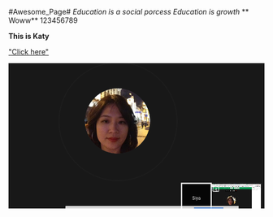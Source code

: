 #Awesome_Page#
*Education is a social porcess*
*Education is growth*
** Woww**
123456789

**This is Katy**

["Click here"](www.google.com)

!["Screenshot of our hangout"](gps.png)